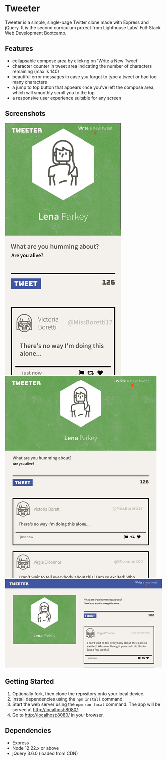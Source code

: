 # Tweeter

Tweeter is a simple, single-page Twitter clone made with Express and jQuery.
It is the second curriculum project from Lighthouse Labs' Full-Stack Web Development Bootcamp.

## Features

- collapsable compose area by clicking on 'Write a New Tweet'
- character counter in tweet area indicating the number of characters remaining (max is 140)
- beautiful error messages in case you forgot to type a tweet or had too many characters
- a jump to top button that appears once you've left the compose area, which will smoothly scroll you to the top
- a responsive user experience suitable for any screen

## Screenshots

!["Mobile View"](https://github.com/loganwoolf/tweeter/blob/master/docs/tweeter-mobile.png?raw=true)
!["Tablet View"](https://github.com/loganwoolf/tweeter/blob/master/docs/tweeter-tablet.png?raw=true)
!["Desktop View"](https://github.com/loganwoolf/tweeter/blob/master/docs/tweeter-desktop.png?raw=true)

## Getting Started

1. Optionally fork, then clone the repository onto your local device.
2. Install dependencies using the `npm install` command.
3. Start the web server using the `npm run local` command. The app will be served at <http://localhost:8080/>.
4. Go to <http://localhost:8080/> in your browser.

## Dependencies

- Express
- Node 12.22.x or above
- jQuery 3.6.0 (loaded from CDN)
